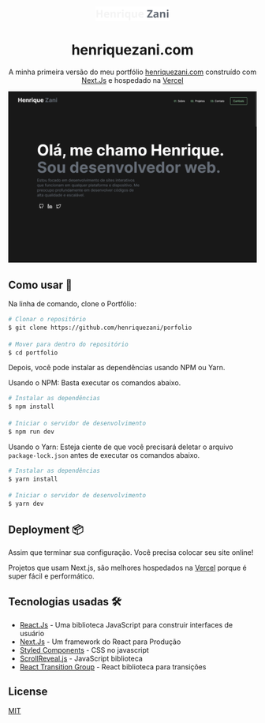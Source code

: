 <div align="center">
  <img alt="Logo" src="public/Logo.png"  width="150px" />
</div>
<h1 align="center">
  henriquezani.com
</h1>
<p align="center">
  A minha primeira versão do meu portfólio <a href="https://henriquezani.com" target="_blank">henriquezani.com</a> construído com <a href="https://www.nextjs.org/" target="_blank">Next.Js</a> e hospedado na <a href="https://www.vercel.com/" target="_blank">Vercel</a>
</p>
<div align="center">
    <img alt="Og" src="public/og.png">
</div>

## Como usar 🔧

Na linha de comando, clone o Portfólio:

```bash
# Clonar o repositório
$ git clone https://github.com/henriquezani/porfolio

# Mover para dentro do repositório
$ cd portfolio
```

Depois, você pode instalar as dependências usando NPM ou Yarn.

Usando o NPM: Basta executar os comandos abaixo.

```bash
# Instalar as dependências
$ npm install

# Iniciar o servidor de desenvolvimento
$ npm run dev
```

Usando o Yarn: Esteja ciente de que você precisará deletar o arquivo `package-lock.json` antes de executar os comandos abaixo.

```bash
# Instalar as dependências
$ yarn install

# Iniciar o servidor de desenvolvimento
$ yarn dev
```
## Deployment 📦

Assim que terminar sua configuração. Você precisa colocar seu site online!

Projetos que usam Next.js, são melhores hospedados na [Vercel](https://vercel.com) porque é super fácil e performático.

## Tecnologias usadas 🛠️

- [React.Js](https://reactjs.org/) - Uma biblioteca JavaScript para construir interfaces de usuário
- [Next.Js](https://nextjs.org/) - Um framework do React para Produção
- [Styled Components](https://styled-components.com/) - CSS no javascript
- [ScrollReveal.js](https://scrollrevealjs.org/) - JavaScript biblioteca
- [React Transition Group](https://reactcommunity.org/react-transition-group/) - React biblioteca para transições

## License

[MIT](https://choosealicense.com/licenses/mit/)
